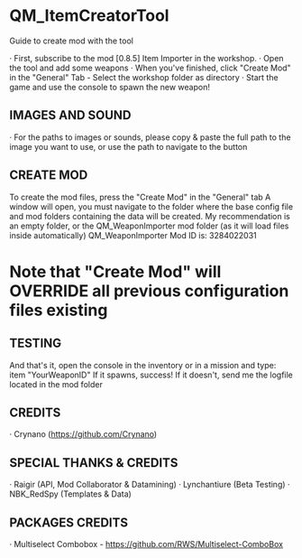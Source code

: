 # QM_ItemCreatorTool

Guide to create mod with the tool

· First, subscribe to the mod [0.8.5] Item Importer in the workshop.
· Open the tool and add some weapons
· When you've finished, click "Create Mod" in the "General" Tab
	- Select the workshop folder as directory
· Start the game and use the console to spawn the new weapon!

## IMAGES AND SOUND
· For the paths to images or sounds, please copy & paste the full path to the image you want to use, or use the path to navigate to the button

## CREATE MOD
To create the mod files, press the "Create Mod" in the "General" tab
A window will open, you must navigate to the folder where the base config file and mod folders containing the data will be created.
My recommendation is an empty folder, or the QM_WeaponImporter mod folder (as it will load files inside automatically)
QM_WeaponImporter Mod ID is: 3284022031

# Note that "Create Mod" will OVERRIDE all previous configuration files existing

## TESTING
And that's it, open the console in the inventory or in a mission and type: 
	item "YourWeaponID"
If it spawns, success! If it doesn't, send me the logfile located in the mod folder

## CREDITS
· Crynano (https://github.com/Crynano)

## SPECIAL THANKS & CREDITS
· Raigir (API, Mod Collaborator & Datamining)
· Lynchantiure (Beta Testing)
· NBK_RedSpy (Templates & Data)

## PACKAGES CREDITS
· Multiselect Combobox - https://github.com/RWS/Multiselect-ComboBox

